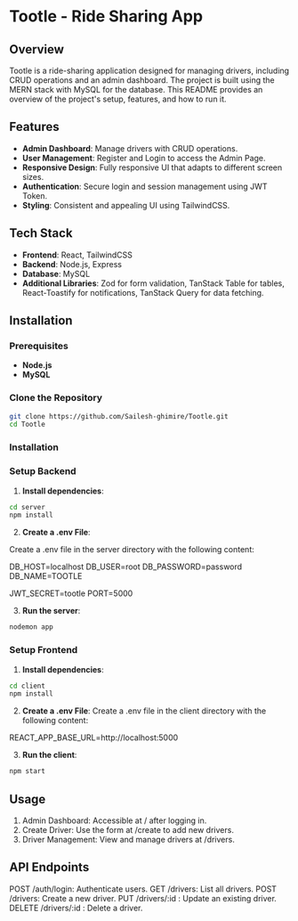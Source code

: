 # Tootle - Ride Sharing App

## Overview

Tootle is a ride-sharing application designed for managing drivers, including CRUD operations and an admin dashboard. The project is built using the MERN stack with MySQL for the database. This README provides an overview of the project's setup, features, and how to run it.

## Features

- **Admin Dashboard**: Manage drivers with CRUD operations.
- **User Management**: Register and Login to access the Admin Page.
- **Responsive Design**: Fully responsive UI that adapts to different screen sizes.
- **Authentication**: Secure login and session management using JWT Token.
- **Styling**: Consistent and appealing UI using TailwindCSS.

## Tech Stack

- **Frontend**: React, TailwindCSS
- **Backend**: Node.js, Express
- **Database**: MySQL
- **Additional Libraries**: Zod for form validation, TanStack Table for tables, React-Toastify for notifications, TanStack Query for data fetching.

## Installation

### Prerequisites

- **Node.js**
- **MySQL**

### Clone the Repository

```bash
git clone https://github.com/Sailesh-ghimire/Tootle.git
cd Tootle
```

### Installation

### Setup Backend

1. **Install dependencies**:

```sh
cd server
npm install
```

2. **Create a .env File**:

Create a .env file in the server directory with the following content:

DB_HOST=localhost
DB_USER=root
DB_PASSWORD=password
DB_NAME=TOOTLE

JWT_SECRET=tootle
PORT=5000

3. **Run the server**:

```sh
nodemon app
```

### Setup Frontend

1. **Install dependencies**:

```sh
cd client
npm install
```

2. **Create a .env File**:
   Create a .env file in the client directory with the following content:

REACT_APP_BASE_URL=http://localhost:5000

3. **Run the client**:

```sh
npm start
```

## Usage

1. Admin Dashboard: Accessible at / after logging in.
2. Create Driver: Use the form at /create to add new drivers.
3. Driver Management: View and manage drivers at /drivers.

## API Endpoints

POST /auth/login: Authenticate users.
GET /drivers: List all drivers.
POST /drivers: Create a new driver.
PUT /drivers/:id
: Update an existing driver.
DELETE /drivers/:id
: Delete a driver.
